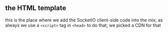 ## the HTML template

this is the place where we add the SocketIO client-side code into the mix; as
always we use a `<script>` tag in `<head>` to do that; we picked a CDN for that
